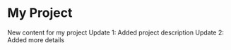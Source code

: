 # My Project
New content for my project
Update 1: Added project description
Update 2: Added more details
